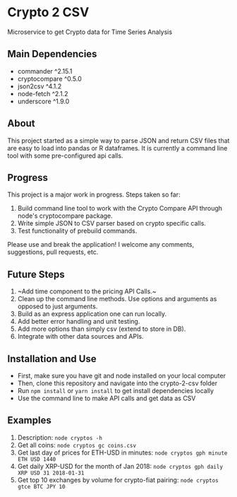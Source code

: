 # Crypto 2 CSV
Microservice to get Crypto data for Time Series Analysis

## Main Dependencies

* commander ^2.15.1
* cryptocompare ^0.5.0
* json2csv ^4.1.2
* node-fetch ^2.1.2
* underscore ^1.9.0

## About

This project started as a simple way to parse JSON and return CSV files that are easy to load into pandas or R dataframes. It is currently a command line tool with some pre-configured api calls. 

## Progress

This project is a major work in progress. Steps taken so far:

1. Build command line tool to work with the Crypto Compare API through node's cryptocompare package.
2. Write simple JSON to CSV parser based on crypto specific calls.
3. Test functionality of prebuild commands.

Please use and break the application! I welcome any comments, suggestions, pull requests, etc.

## Future Steps

1. ~Add time component to the pricing API Calls.~
2. Clean up the command line methods. Use options and arguments as opposed to just arguments.
3. Build as an express application one can run locally.
4. Add better error handling and unit testing.
5. Add more options than simply csv (extend to store in DB).
6. Integrate with other data sources and APIs.

## Installation and Use

- First, make sure you have git and node installed on your local computer
- Then, clone this repository and navigate into the crypto-2-csv folder
- Run `npm install` or `yarn install` to get install dependencies locally
- Use the command line to make API calls and get data as CSV

## Examples

1. Description: `node cryptos -h`
1. Get all coins: `node cryptos gc coins.csv`
3. Get last day of prices for ETH-USD in minutes: `node cryptos gph minute ETH USD 1440`
4. Get daily XRP-USD for the month of Jan 2018: `node cryptos gph daily XRP USD 31 2018-01-31`  
5. Get top 10 exchanges by volume for crypto-fiat pairing: `node cryptos gtce BTC JPY 10`

